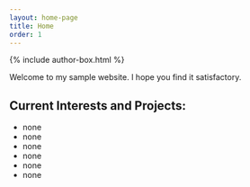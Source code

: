```yaml
---
layout: home-page
title: Home
order: 1
---
```

{% include author-box.html %}

Welcome to my sample website. I hope you find it satisfactory.

## Current Interests and Projects:

- none
- none
- none
- none
- none
- none

